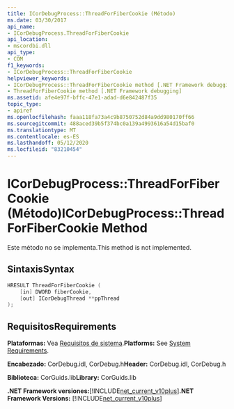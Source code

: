 ```yaml
---
title: ICorDebugProcess::ThreadForFiberCookie (Método)
ms.date: 03/30/2017
api_name:
- ICorDebugProcess.ThreadForFiberCookie
api_location:
- mscordbi.dll
api_type:
- COM
f1_keywords:
- ICorDebugProcess::ThreadForFiberCookie
helpviewer_keywords:
- ICorDebugProcess::ThreadForFiberCookie method [.NET Framework debugging]
- ThreadForFiberCookie method [.NET Framework debugging]
ms.assetid: afe4e97f-bffc-47e1-adad-d6e842487f35
topic_type:
- apiref
ms.openlocfilehash: faaa118fa73a4c9b8750752d84a9dd980170ff66
ms.sourcegitcommit: 488aced39b5f374bc0a139a4993616a54d15baf0
ms.translationtype: MT
ms.contentlocale: es-ES
ms.lasthandoff: 05/12/2020
ms.locfileid: "83210454"
---
```

# <a name="icordebugprocessthreadforfibercookie-method"></a><span data-ttu-id="38106-102">ICorDebugProcess::ThreadForFiberCookie (Método)</span><span class="sxs-lookup"><span data-stu-id="38106-102">ICorDebugProcess::ThreadForFiberCookie Method</span></span>
<span data-ttu-id="38106-103">Este método no se implementa.</span><span class="sxs-lookup"><span data-stu-id="38106-103">This method is not implemented.</span></span>  
  
## <a name="syntax"></a><span data-ttu-id="38106-104">Sintaxis</span><span class="sxs-lookup"><span data-stu-id="38106-104">Syntax</span></span>  
  
```cpp  
HRESULT ThreadForFiberCookie (  
    [in] DWORD fiberCookie,  
    [out] ICorDebugThread **ppThread  
);  
```  
  
## <a name="requirements"></a><span data-ttu-id="38106-105">Requisitos</span><span class="sxs-lookup"><span data-stu-id="38106-105">Requirements</span></span>  
 <span data-ttu-id="38106-106">**Plataformas:** Vea [Requisitos de sistema](../../get-started/system-requirements.md).</span><span class="sxs-lookup"><span data-stu-id="38106-106">**Platforms:** See [System Requirements](../../get-started/system-requirements.md).</span></span>  
  
 <span data-ttu-id="38106-107">**Encabezado:** CorDebug.idl, CorDebug.h</span><span class="sxs-lookup"><span data-stu-id="38106-107">**Header:** CorDebug.idl, CorDebug.h</span></span>  
  
 <span data-ttu-id="38106-108">**Biblioteca:** CorGuids.lib</span><span class="sxs-lookup"><span data-stu-id="38106-108">**Library:** CorGuids.lib</span></span>  
  
 <span data-ttu-id="38106-109">**.NET Framework versiones:**[!INCLUDE[net_current_v10plus](../../../../includes/net-current-v10plus-md.md)]</span><span class="sxs-lookup"><span data-stu-id="38106-109">**.NET Framework Versions:** [!INCLUDE[net_current_v10plus](../../../../includes/net-current-v10plus-md.md)]</span></span>
